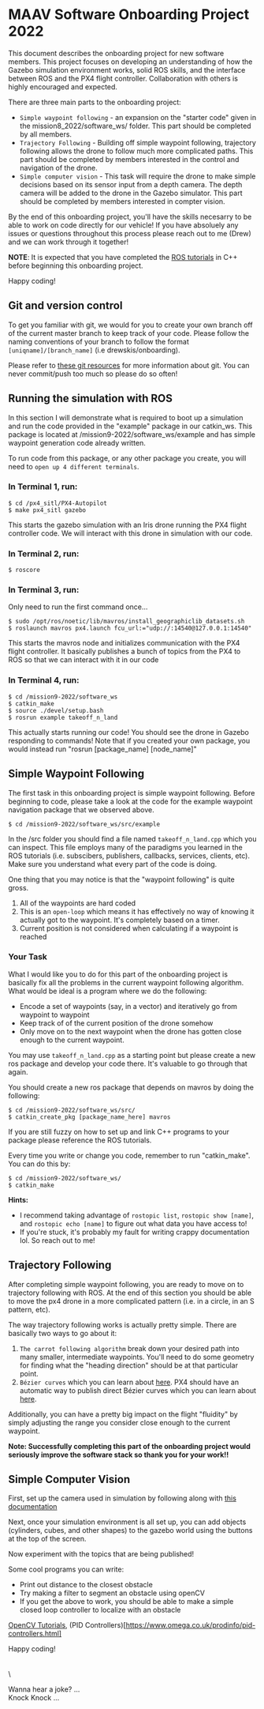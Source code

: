 # MAAV Software Onboarding Project 2022

This document describes the onboarding project for new software members. This project focuses on developing an understanding of how the Gazebo simulation environment works, solid ROS skills, and the interface between ROS and the PX4 flight controller. Collaboration with others is highly encouraged and expected. 

There are three main parts to the onboarding project:
- `Simple waypoint following` - an expansion on the "starter code" given in the mission8_2022/software_ws/ folder. This part should be completed by all members.
- `Trajectory Following` - Building off simple waypoint following, trajectory following allows the drone to follow much more complicated paths. This part should be completed by members interested in the control and navigation of the drone.
- `Simple computer vision` - This task will require the drone to make simple decisions based on its sensor input from a depth camera. The depth camera will be added to the drone in the Gazebo simulator. This part should be completed by members interested in compter vision.

By the end of this onboarding project, you'll have the skills necesarry to be able to work on code directly for our vehicle! If you have absoluely any issues or questions throughout this process please reach out to me (Drew) and we can work through it together!

**NOTE**: It is expected that you have completed the [ROS tutorials](http://wiki.ros.org/ROS/Tutorials) in C++ before beginning this onboarding project.

Happy coding!

## Git and version control
To get you familiar with git, we would for you to create your own branch off of the current master branch to keep track of your code. Please follow the naming conventions of your branch to follow the format `[uniqname]/[branch_name]` (i.e drewskis/onboarding). 

Please refer to  [these git resources](../README.md) for more information about git. You can never commit/push too much so please do so often!

## Running the simulation with ROS
In this section I will demonstrate what is required to boot up a simulation and run the code provided in the "example" package in our catkin_ws. This package is located at /mission9-2022/software_ws/example and has simple waypoint generation code already written. 

To run code from this package, or any other package you create, you will need to `open up 4 different terminals`.

### **In Terminal 1, run:**
```
$ cd /px4_sitl/PX4-Autopilot
$ make px4_sitl gazebo
```
This starts the gazebo simulation with an Iris drone running the PX4 flight controller code. We will interact with this drone in simulation with our code. 
### **In Terminal 2, run:**
```
$ roscore
```
### **In Terminal 3, run:**
Only need to run the first command once...
```
$ sudo /opt/ros/noetic/lib/mavros/install_geographiclib_datasets.sh 
$ roslaunch mavros px4.launch fcu_url:="udp://:14540@127.0.0.1:14540"
```
This starts the mavros node and initializes communication with the PX4 flight controller. It basically publishes a bunch of topics from the PX4 to ROS so that we can interact with it in our code
### **In Terminal 4, run:**
```
$ cd /mission9-2022/software_ws
$ catkin_make
$ source ./devel/setup.bash
$ rosrun example takeoff_n_land 
```
This actually starts running our code! You should see the drone in Gazebo responding to commands! Note that if you created your own package, you would instead run "rosrun [package_name] [node_name]"


## Simple Waypoint Following 
The first task in this onboarding project is simple waypoint following. Before beginning to code, please take a look at the code for the example waypoint navigation package that we observed above. 

```
$ cd /mission9-2022/software_ws/src/example
```

In the /src folder you should find a file named `takeoff_n_land.cpp` which you can inspect. This file employs many of the paradigms you learned in the ROS tutorials (i.e. subscibers, publishers, callbacks, services, clients, etc). Make sure you understand what every part of the code is doing.

One thing that you may notice is that the "waypoint following" is quite gross. 
1. All of the waypoints are hard coded 
2. This is an `open-loop` which means it has effectively no way of knowing it actually got to the waypoint. It's completely based on a timer. 
3. Current position is not considered when calculating if a waypoint is reached

### Your Task
What I would like you to do for this part of the onboarding project is basically fix all the problems in the current waypoint following algorithm. What would be ideal is a program where we do the following:
- Encode a set of waypoints (say, in a vector) and iteratively go from waypoint to waypoint
- Keep track of of the current position of the drone somehow
- Only move on to the next waypoint when the drone has gotten close enough to the current waypoint.

You may use `takeoff_n_land.cpp` as a starting point but please create a new ros package and develop your code there. It's valuable to go through that again.

You should create a new ros package that depends on mavros by doing the following: 
```
$ cd /mission9-2022/software_ws/src/
$ catkin_create_pkg [package_name_here] mavros
```

If you are still fuzzy on how to set up and link C++ programs to your package please reference the ROS tutorials. 

Every time you write or change you code, remember to run "catkin_make". You can do this by:
```
$ cd /mission9-2022/software_ws/
$ catkin_make
```

**Hints:**
- I recommend taking advantage of `rostopic list`, `rostopic show [name]`, and `rostopic echo [name]` to figure out what data you have access to!
- If you're stuck, it's probably my fault for writing crappy documentation lol. So reach out to me!

## Trajectory Following
After completing simple waypoint following, you are ready to move on to trajectory following with ROS. At the end of this section you should be able to move the px4 drone in a more complicated pattern (i.e. in a circle, in an S pattern, etc). 

The way trajectory following works is actually pretty simple. There are basically two ways to go about it:

1. `The carrot following algorithm` break down your desired path into many smaller, intermediate waypoints. You'll need to do some geometry for finding what the "heading direction" should be at that particular point. 
2. `Bézier curves` which you can learn about [here](https://en.wikipedia.org/wiki/B%C3%A9zier_curve). PX4 should have an automatic way to publish direct Bézier curves which you can learn about [here](https://docs.px4.io/v1.12/en/computer_vision/path_planning_interface.html).

Additionally, you can have a pretty big impact on the flight "fluidity" by simply adjusting the range you consider close enough to the current waypoint.

**Note: Successfully completing this part of the onboarding project would seriously improve the software stack so thank you for your work!!**

## Simple Computer Vision
First, set up the camera used in simulation by following along with [this documentation](./SimCamera.md)

Next, once your simulation environment is all set up, you can add objects (cylinders, cubes, and other shapes) to the gazebo world using the buttons at the top of the screen.

Now experiment with the topics that are being published! 

Some cool programs you can write:
- Print out distance to the closest obstacle
- Try making a filter to segment an obstacle using openCV
- If you get the above to work, you should be able to make a simple closed loop controller to localize with an obstacle

[OpenCV Tutorials](https://docs.opencv.org/4.x/d9/df8/tutorial_root.html), (PID Controllers)[https://www.omega.co.uk/prodinfo/pid-controllers.html]

Happy coding!
\
\
\
\

Wanna hear a joke?
... \
Knock Knock ...

